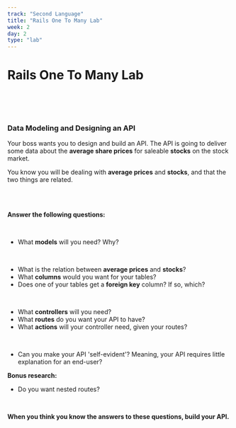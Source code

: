 ```yaml
---
track: "Second Language"
title: "Rails One To Many Lab"
week: 2
day: 2
type: "lab"
---
```


# Rails One To Many Lab

<br>
<br>
<br>


### Data Modeling and Designing an API

Your boss wants you to design and build an API. The API is going to deliver some data about the **average share prices** for saleable **stocks** on the stock market.

You know you will be dealing with **average prices** and **stocks**, and that the two things are related.

<br>
<br>

**Answer the following questions:**

<br>

* What **models** will you need? Why?

<br>

* What is the relation between **average prices** and **stocks**?
* What **columns** would you want for your tables?
* Does one of your tables get a **foreign key** column? If so, which?

<br>

* What **controllers** will you need?
* What **routes** do you want your API to have?
* What **actions** will your controller need, given your routes?

<br>

* Can you make your API 'self-evident'? Meaning, your API requires little explanation for an end-user?

**Bonus research:**

* Do you want nested routes?
<br>

**When you think you know the answers to these questions, build your API.**